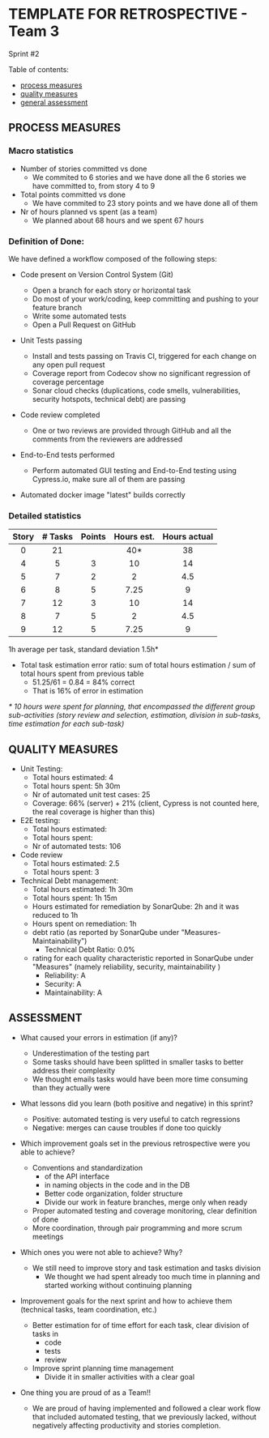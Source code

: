 TEMPLATE FOR RETROSPECTIVE - Team 3
=====================================

Sprint #2

Table of contents:

- [process measures](#process-measures)
- [quality measures](#quality-measures)
- [general assessment](#assessment)

## PROCESS MEASURES

### Macro statistics

- Number of stories committed vs done 
    - We commited to 6 stories and we have done all the 6 stories we have committed to, from story 4 to 9
- Total points committed vs done 
    - We have commited to 23 story points and we have done all of them
- Nr of hours planned vs spent (as a team)
    - We planned about 68 hours and we spent 67 hours

### Definition of Done:
 
We have defined a workflow composed of the following steps:


- Code present on Version Control System (Git)
    - Open a branch for each story or horizontal task
    - Do most of your work/coding, keep committing and pushing to your feature branch
    - Write some automated tests
    - Open a Pull Request on GitHub
- Unit Tests passing
    - Install and tests passing on Travis CI, triggered for each change on any open pull request
    - Coverage report from Codecov show no significant regression of coverage percentage
    - Sonar cloud checks (duplications, code smells, vulnerabilities, security hotspots, technical debt) are passing
- Code review completed
    - One or two reviews are provided through GitHub and all the comments from the reviewers are addressed

- End-to-End tests performed
    - Perform automated GUI testing and End-to-End testing using Cypress.io, make sure all of them are passing

- Automated docker image "latest" builds correctly

### Detailed statistics

| Story  | # Tasks | Points | Hours est. | Hours actual |
|:------:|:-------:|:------:|:----------:|:------------:|
| 0      | 21      |        | 40*        | 38           |
| 4      | 5       | 3      | 10         | 14           |
| 5      | 7       | 2      | 2          | 4.5          |
| 6      | 8       | 5      | 7.25       | 9            |
| 7      | 12      | 3      | 10         | 14           |
| 8      | 7       | 5      | 2          | 4.5          |
| 9      | 12      | 5      | 7.25       | 9            |
   

1h average per task, standard deviation 1.5h*

- Total task estimation error ratio: sum of total hours estimation / sum of total hours spent from previous table
    - 51.25/61 = 0.84 = 84% correct
    - That is 16% of error in estimation

*\* 10 hours were spent for planning, that encompassed the different group sub-activities (story review and selection, estimation, division in sub-tasks, time estimation for each sub-task)*
  
## QUALITY MEASURES 

- Unit Testing:
  - Total hours estimated: 4
  - Total hours spent: 5h 30m
  - Nr of automated unit test cases: 25
  - Coverage: 66% (server) + 21% (client, Cypress is not counted here, the real coverage is higher than this)
- E2E testing:
  - Total hours estimated: 
  - Total hours spent: 
  - Nr of automated tests: 106
- Code review 
  - Total hours estimated: 2.5
  - Total hours spent: 3
- Technical Debt management:
  - Total hours estimated: 1h 30m
  - Total hours spent: 1h 15m
  - Hours estimated for remediation by SonarQube: 2h and it was reduced to 1h
  - Hours spent on remediation: 1h
  - debt ratio (as reported by SonarQube under "Measures-Maintainability")
      - Technical Debt Ratio: 0.0%
  - rating for each quality characteristic reported in SonarQube under "Measures" (namely reliability, security, maintainability )
      - Reliability: A
      - Security: A
      - Maintainability: A
  


## ASSESSMENT

- What caused your errors in estimation (if any)?
    - Underestimation of the testing part
    - Some tasks should have been splitted in smaller tasks to better address their complexity
    - We thought emails tasks would have been more time consuming than they actually were

- What lessons did you learn (both positive and negative) in this sprint?
    - Positive: automated testing is very useful to catch regressions
    - Negative: merges can cause troubles if done too quickly

- Which improvement goals set in the previous retrospective were you able to achieve?
    - Conventions and standardization
        - of the API interface
        - in naming objects in the code and in the DB
        - Better code organization, folder structure
        - Divide our work in feature branches, merge only when ready
    - Proper automated testing and coverage monitoring, clear definition of done
    - More coordination, through pair programming and more scrum meetings
  
- Which ones you were not able to achieve? Why?
    - We still need to improve story and task estimation and tasks division
        - We thought we had spent already too much time in planning and started working without continuing planning

- Improvement goals for the next sprint and how to achieve them (technical tasks, team coordination, etc.)
    - Better estimation for of time effort for each task, clear division of tasks in
        - code
        - tests
        - review
    - Improve sprint planning time management
        - Divide it in smaller activities with a clear goal

- One thing you are proud of as a Team!!
    - We are proud of having implemented and followed a clear work flow that included automated testing, that we previously lacked, without negatively affecting productivity and stories completion.
